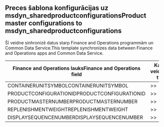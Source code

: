## <a name="product-master-configurations-to-msdyn_sharedproductconfigurations"></a><span data-ttu-id="66c14-101">Preces šablona konfigurācijas uz msdyn_sharedproductconfigurations</span><span class="sxs-lookup"><span data-stu-id="66c14-101">Product master configurations to msdyn_sharedproductconfigurations</span></span>

<span data-ttu-id="66c14-102">Šī veidne sinhronizē datus starp Finance and Operations programmām un Common Data Service.</span><span class="sxs-lookup"><span data-stu-id="66c14-102">This template synchronizes data between Finance and Operations apps and Common Data Service.</span></span>

<span data-ttu-id="66c14-103">Finance and Operations lauks</span><span class="sxs-lookup"><span data-stu-id="66c14-103">Finance and Operations field</span></span> | <span data-ttu-id="66c14-104">Kartes veids</span><span class="sxs-lookup"><span data-stu-id="66c14-104">Map type</span></span> | <span data-ttu-id="66c14-105">Cits Dynamics 365 lauks</span><span class="sxs-lookup"><span data-stu-id="66c14-105">Other Dynamics 365 field</span></span> | <span data-ttu-id="66c14-106">Noklusējuma vērtība</span><span class="sxs-lookup"><span data-stu-id="66c14-106">Default value</span></span>
---|---|---|---
<span data-ttu-id="66c14-107">CONTAINERUNITSYMBOL</span><span class="sxs-lookup"><span data-stu-id="66c14-107">CONTAINERUNITSYMBOL</span></span> | >> | <span data-ttu-id="66c14-108">msdyn_containerunit.msdyn_symbol</span><span class="sxs-lookup"><span data-stu-id="66c14-108">msdyn_containerunit.msdyn_symbol</span></span> | 
<span data-ttu-id="66c14-109">PRODUCTCONFIGURATIONID</span><span class="sxs-lookup"><span data-stu-id="66c14-109">PRODUCTCONFIGURATIONID</span></span> | >> | <span data-ttu-id="66c14-110">msdyn_productconfiguration.msdyn_productconfiguration</span><span class="sxs-lookup"><span data-stu-id="66c14-110">msdyn_productconfiguration.msdyn_productconfiguration</span></span> | 
<span data-ttu-id="66c14-111">PRODUCTMASTERNUMBER</span><span class="sxs-lookup"><span data-stu-id="66c14-111">PRODUCTMASTERNUMBER</span></span> | >> | <span data-ttu-id="66c14-112">msdyn_globalproduct.msdyn_productnumber</span><span class="sxs-lookup"><span data-stu-id="66c14-112">msdyn_globalproduct.msdyn_productnumber</span></span> | 
<span data-ttu-id="66c14-113">REPLENISHMENTWEIGHT</span><span class="sxs-lookup"><span data-stu-id="66c14-113">REPLENISHMENTWEIGHT</span></span> | >> | <span data-ttu-id="66c14-114">msdyn_replenishmentweight</span><span class="sxs-lookup"><span data-stu-id="66c14-114">msdyn_replenishmentweight</span></span> | 
<span data-ttu-id="66c14-115">DISPLAYSEQUENCENUMBER</span><span class="sxs-lookup"><span data-stu-id="66c14-115">DISPLAYSEQUENCENUMBER</span></span> | >> | <span data-ttu-id="66c14-116">msdyn_displaysequencenumber</span><span class="sxs-lookup"><span data-stu-id="66c14-116">msdyn_displaysequencenumber</span></span> | 
